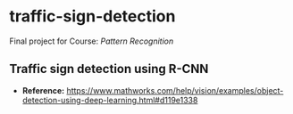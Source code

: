 # traffic-sign-detection
Final project for Course: *Pattern Recognition*

## Traffic sign detection using R-CNN

* **Reference:** https://www.mathworks.com/help/vision/examples/object-detection-using-deep-learning.html#d119e1338
